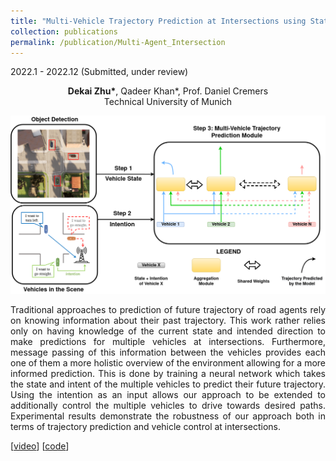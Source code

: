 ```yaml
---
title: "Multi-Vehicle Trajectory Prediction at Intersections using State and Intention Information"
collection: publications
permalink: /publication/Multi-Agent_Intersection
---
```


2022.1 - 2022.12 (Submitted, under review)

<center>
<b>Dekai Zhu*</b>, Qadeer Khan*, Prof. Daniel Cremers <br /> 
Technical University of Munich 
</center>


![shape](../images/intersection.png)


<p align = "justify"> 
Traditional approaches to prediction of future trajectory of road agents rely on knowing information about their past trajectory. This work rather relies only on having knowledge of the current state and intended direction to make predictions for multiple vehicles at intersections. Furthermore, message passing of this information between the vehicles provides each one of them a more holistic overview of the environment allowing for a more informed prediction. This is done by training a neural network which takes the state and intent of the multiple vehicles to predict their future trajectory. Using the intention as an input allows our approach to be extended to additionally control the multiple vehicles to drive towards desired paths. Experimental results demonstrate the robustness of our approach both in terms of trajectory prediction and vehicle control at intersections.
</p>

[[video](https://github.com/Dekai21/Multi_Agent_Intersection/tree/master/videos)]
[[code](https://github.com/Dekai21/Multi_Agent_Intersection)]
